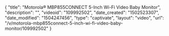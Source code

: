 {
    "title": "Motorola&reg; MBP855CONNECT 5-Inch Wi-Fi Video Baby Monitor",
    "description": "",
    "videoid": "109992502",
    "date_created": "1502523307",
    "date_modified": "1504247456",
    "type": "captivate",
    "layout": "video",
    "url": "\/v\/motorola-mbp855connect-5-inch-wi-fi-video-baby-monitor\/109992502"
}